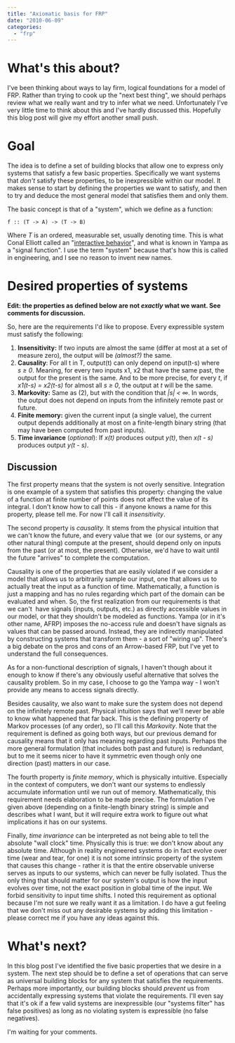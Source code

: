 ```yaml
---
title: "Axiomatic basis for FRP"
date: "2010-06-09"
categories: 
  - "frp"
---
```


# What's this about?

I've been thinking about ways to lay firm, logical foundations for a model of FRP. Rather than trying to cook up the "next best thing", we should perhaps review what we really want and try to infer what we need. Unfortunately I've very little time to think about this and I've hardly discussed this. Hopefully this blog post will give my effort another small push.

# Goal

The idea is to define a set of building blocks that allow one to express only systems that satisfy a few basic properties. Specifically we want systems that _don't_ satisfy these properties, to be inexpressible within our model. It makes sense to start by defining the properties we want to satisfy, and then to try and deduce the most general model that satisfies them and only them.

The basic concept is that of a "system", which we define as a function:

`f :: (T -> A) -> (T -> B)`

Where _T_ is an ordered, measurable set, usually denoting time. This is what Conal Elliott called an "[interactive behavior](http://conal.net/blog/posts/why-classic-FRP-does-not-fit-interactive-behavior/ "interactive behavior")", and what is known in Yampa as a "signal function". I use the term "system" because that's how this is called in engineering, and I see no reason to invent new names.

# Desired properties of systems

**Edit: the properties as defined below are not _exactly_ what we want. See comments for discussion.**

So, here are the requirements I'd like to propose. Every expressible system must satisfy the following:

1. **Insensitivity:** If two inputs are almost the same (differ at most at a set of measure zero), the output will be _(almost?)_ the same.
2. **Causality**: For all t in T, output(t) can only depend on input(t-s) where _s ≥ 0_. Meaning, for every two inputs x1, x2 that have the same past, the output for the present is the same. And to be more precise, for every _t_, if _x1(t-s) = x2(t-s)_ for almost all _s ≥ 0_, the output at _t_ will be the same.
3. **Markovity:** Same as (2), but with the condition that _|s| < ∞_. In words, the output does not depend on inputs from the infinitely remote past or future.
4. **Finite memory:** given the current input (a single value), the current output depends additionally at most on a finite-length binary string (that may have been computed from past inputs).
5. **Time invariance** (_optional_): If _x(t)_ produces output _y(t)_, then _x(t - s)_ produces output _y(t - s)_.

## Discussion

The first property means that the system is not overly sensitive. Integration is one example of a system that satisfies this property: changing the value of a function at finite number of points does not affect the value of its integral. I don't know how to call this - if anyone knows a name for this property, please tell me. For now I'll call it _insensitivity_.

The second property is _causality._ It stems from the physical intuition that we can't know the future, and every value that we  (or our systems, or any other natural thing) compute at the present, should depend only on inputs from the past (or at most, the present). Otherwise, we'd have to wait until the future "arrives" to complete the computation.

Causality is one of the properties that are easily violated if we consider a model that allows us to arbitrarily sample our input, one that allows us to actually treat the input as a function of time. Mathematically, a function is just a mapping and has no rules regarding which part of the domain can be evaluated and when. So, the first realization from our requirements is that we can't  have signals (inputs, outputs, etc.) as directly accessible values in our model, or that they shouldn't be modeled as functions. Yampa (or in it's other name, AFRP) imposes the no-access rule and doesn't have signals as values that can be passed around. Instead, they are indirectly manipulated by constructing systems that transform them - a sort of "wiring up". There's a big debate on the pros and cons of an Arrow-based FRP, but I've yet to understand the full consequences.

As for a non-functional description of signals, I haven't though about it enough to know if there's any obviously useful alternative that solves the causality problem. So in my case, I choose to go the Yampa way - I won't provide any means to access signals directly.

Besides causality, we also want to make sure the system does not depend on the infinitely remote past. Physical intuition says that we'll never be able to know what happened that far back. This is the defining property of Markov processes (of any order), so I'll call this _Markovity_. Note that the requirement is defined as going both ways, but our previous demand for causality means that it only has meaning regarding past inputs. Perhaps the more general formulation (that includes both past and future) is redundant, but to me it seems nicer to have it symmetric even though only one direction (past) matters in our case.

The fourth property is _finite memory_, which is physically intuitive. Especially in the context of computers, we don't want our systems to endlessly accumulate information until we run out of memory. Mathematically, this requirement needs elaboration to be made precise. The formulation I've given above (depending on a finite-length binary string) is simple and describes what I want, but it will require extra work to figure out what implications it has on our systems.

Finally, _time invariance_ can be interpreted as not being able to tell the absolute "wall clock" time. Physically this is true: we don't know about any absolute time. Although in reality engineered systems do in fact evolve over time (wear and tear, for one) it is not some intrinsic property of the system that causes this change - rather it is that the entire observable universe serves as inputs to our systems, which can never be fully isolated. Thus the only thing that should matter for our system's output is how the input evolves over time, not the exact position in global time of the input. We forbid sensitivity to input time shifts. I noted this requirement as optional because I'm not sure we really want it as a limitation. I do have a gut feeling that we don't miss out any desirable systems by adding this limitation - please correct me if you have any ideas against this.

# What's next?

In this blog post I've identified the five basic properties that we desire in a system. The next step should be to define a set of operations that can serve as universal building blocks for any system that satisfies the requirements. Perhaps more importantly, our building blocks should _prevent_ us from accidentally expressing systems that violate the requirements. I'll even say that it's ok if a few valid systems are inexpressible (our "systems filter" has false positives) as long as no violating system is expressible (no false negatives).

I'm waiting for your comments.
